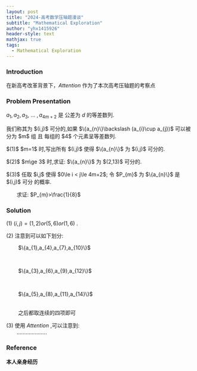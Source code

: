 ```yaml
---
layout: post
title: "2024-高考数学压轴题漫谈"
subtitle: "Mathematical Exploration"
author: "yhx1415926"
header-style: text
mathjax: true
tags:
  - Mathematical Exploration
---
```


### Introduction

在新高考改革背景下，$Attention$ 作为了本次高考压轴题的考察点

### Problem Presentation

$a_{1},a_{2},a_{3},\ \dots\ ,a_{4m+2}$ 是 公差为 $d$ 的等差数列.

<p>我们称其为 $(i,j)$ 可分的,如果 $\{a_{n}\}\backslash (a_{i}\cup a_{j})$ 可以被分为 $m$ 组 且 每组的 $4$ 个元素呈等差数列.</p>

<p>$(1)$ $m=1$ 时,写出所有 $(i,j)$ 使得 $\{a_{n}\}$ 为 $(i,j)$ 可分的.</p>

<p>$(2)$ $m\ge 3$ 时,求证: $\{a_{n}\}$ 为 $(2,13)$ 可分的.</p>

<p>$(3)$ 任取 $i,j$ 使得 $0\le i < j\le 4m+2$; 令 $P_{m}$ 为 $\{a_{n}\}$ 是 $(i,j)$ 可分 的概率.</p>

&emsp;&emsp;求证: $P_{m}>\frac{1}{8}$

### Solution

$(1)$ $(i,j)=(1,2) or (5,6) or (1,6)$ .

$(2)$ 注意到可以如下划分:

<p>&emsp;&emsp; $\{a_{1},a_{4},a_{7},a_{10}\}$ </p><br>
<p>&emsp;&emsp; $\{a_{3},a_{6},a_{9},a_{12}\}$ </p><br>
<p>&emsp;&emsp; $\{a_{5},a_{8},a_{11},a_{14}\}$ </p><br>
&emsp;&emsp; 之后都取连续的四项即可

$(3)$ 使用 $Attention$ ,可以注意到:<br>
&emsp;&emsp;....................

### Reference

<b>本人亲身经历</b>
